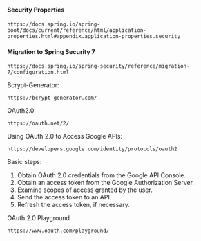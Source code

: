 #### Security Properties
```
https://docs.spring.io/spring-boot/docs/current/reference/html/application-properties.html#appendix.application-properties.security
```

#### Migration to Spring Security 7
```
https://docs.spring.io/spring-security/reference/migration-7/configuration.html
```

Bcrypt-Generator:
```
https://bcrypt-generator.com/
```

OAuth2.0:
```
https://oauth.net/2/
```

Using OAuth 2.0 to Access Google APIs:
```
https://developers.google.com/identity/protocols/oauth2
```
Basic steps:
1. Obtain OAuth 2.0 credentials from the Google API Console.
2. Obtain an access token from the Google Authorization Server.
3. Examine scopes of access granted by the user.
4. Send the access token to an API.
5. Refresh the access token, if necessary.

OAuth 2.0 Playground
```
https://www.oauth.com/playground/
```

